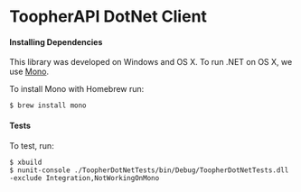# ToopherAPI DotNet Client

#### Installing Dependencies
This library was developed on Windows and OS X. To run .NET on OS X, we use [Mono](http://www.mono-project.com/).

To install Mono with Homebrew run:
```shell
$ brew install mono
```

#### Tests
To test, run:
```shell
$ xbuild
$ nunit-console ./ToopherDotNetTests/bin/Debug/ToopherDotNetTests.dll -exclude Integration,NotWorkingOnMono
```
